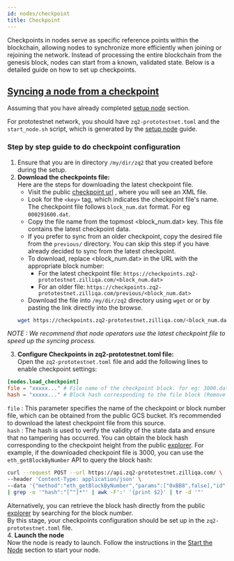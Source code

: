 ```yaml
---
id: nodes/checkpoint
title: Checkpoint 
---
```


Checkpoints in nodes serve as specific reference points within the blockchain, 
allowing nodes to synchronize more efficiently when joining or rejoining the network. 
Instead of processing the entire blockchain from the genesis block, nodes can start from 
a known, validated state. Below is a detailed guide on how to set up checkpoints.

## [Syncing a node from a checkpoint](#checkpoint-sync)
Assuming that you have already completed 
[setup node](../nodes/prototestnetnodes.md#setting-up-your-environment-and-building-zq2-node) section.

For prototestnet network, you should have `zq2-prototestnet.toml` and the `start_node.sh` 
script, which is generated by the [setup node](../nodes/prototestnetnodes.md#setting-up-your-environment-and-building-zq2-node) guide.

### Step by step guide to do checkpoint configuration

1. Ensure that you are in directory `/my/dir/zq2` that you created before during the setup.  
2. **Download the checkpoints file:**   
Here are the steps for downloading the latest checkpoint file.
    - Visit the public [checkpoint url](https://checkpoints.zq2-prototestnet.zilliqa.com/) , where you will see an XML file.
    - Look for the `<key>` tag, which indicates the checkpoint file's name. The checkpoint file follows `block_num.dat` format. For eg `000291600.dat`.
    - Copy the file name from the topmost <block_num.dat> key. This file contains the latest checkpoint data.
    - If you prefer to sync from an older checkpoint, copy the desired file from the `previous/` directory. You can skip this step if you have already decided to sync from the latest checkpoint.
    - To download, replace <block_num.dat> in the URL with the appropriate block number:
        - For the latest checkpoint file: `https://checkpoints.zq2-prototestnet.zilliqa.com/<block_num.dat>`
        - For an older file: `https://checkpoints.zq2-prototestnet.zilliqa.com/previous/<block_num.dat>`
    - Download the file into `/my/dir/zq2` directory using `wget` or or by pasting the link directly into the browse.
    ```bash
    wget https://checkpoints.zq2-prototestnet.zilliqa.com/<block_num.dat>
    ```
_NOTE : We recommend that node operators use the latest checkpoint file to speed up the syncing process._  

3. **Configure Checkpoints in zq2-prototestnet.toml file:**  
Open the `zq2-prototestnet.toml` file and add the following lines to enable 
  checkpoint settings:
```toml
[nodes.load_checkpoint]
file = "xxxxx..." # File name of the checkpoint block. for eg: 3000.dat
hash = "xxxxx..." # Block hash corresponding to the file block (Remove '0x' prefix from hash if present)
```
`file` : This parameter specifies the name of the checkpoint or block number file, which
can be obtained from the public GCS bucket. It’s recommended to download the latest checkpoint
file from this source.  
`hash` : The hash is used to verify the validity of the state data and ensure that no 
tampering has occurred. You can obtain the block hash corresponding to the checkpoint height from the 
public [explorer](https://explorer.zq2-prototestnet.zilliqa.com/). For example, if the downloaded 
checkpoint file is 3000, you can use the `eth_getBlockByNumber` API to query the block hash:
```bash
curl --request POST --url https://api.zq2-prototestnet.zilliqa.com/ \
--header 'Content-Type: application/json' \
--data '{"method":"eth_getBlockByNumber","params":["0xBB8",false],"id":1,"jsonrpc":"2.0"}' \
| grep -o '"hash":"[^"]*"' | awk -F':' '{print $2}' | tr -d '"'
```
Alternatively, you can retrieve the block hash directly from the public 
[explorer](https://explorer.zq2-prototestnet.zilliqa.com/) by searching 
for the block number.  
By this stage, your checkpoints configuration should be set up in the `zq2-prototestnet.toml` file.  
4. **Launch the node**  
Now the node is ready to launch. Follow the instructions in the [Start the Node](../nodes/prototestnetnodes.md#start-the-node) section to start your node.
